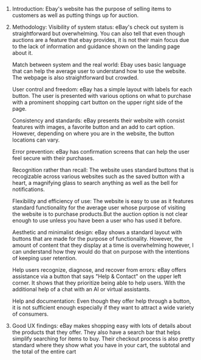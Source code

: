 1. Introduction:
   Ebay's website has the purpose of selling items to customers as well as putting things up for auction.

2. Methodology:
   Visibility of system status: eBay's check out system is straightforward but overwhelming. You can also tell that even though auctions are a feature that ebay provides, it is not their main focus due to the lack of information and guidance shown on the landing page about it.

   Match between system and the real world: Ebay uses basic language that can help the average user to understand how to use the website. The webpage is also straightforward but crowded.

   User control and freedom: eBay has a simple layout with labels for each button. The user is presented with various options on what to purchase with a prominent shopping cart button on the upper right side of the page.

   Consistency and standards: eBay presents their website with consist features with images, a favorite button and an add to cart option. However, depending on where you are in the website, the button locations can vary.

   Error prevention: eBay has confirmation screens that can help the user feel secure with their purchases.

   Recognition rather than recall: The website uses standard buttons that is recogizable across various websites such as the saved button with a heart, a magnifying glass to search anything as well as the bell for notifications.

   Flexibility and efficiency of use: The website is easy to use as it features standard functionality for the average user whose purpose of visiting the website is to purchase products.But the auction option is not clear enough to use unless you have been a user who has used it before.

   Aesthetic and minimalist design: eBay shows a standard layout with buttons that are made for the purpose of functionality. However, the amount of content that they display at a time is overwhelming however, I can understand how they would do that on purpose with the intentions of keeping user retention.

   Help users recognize, diagnose, and recover from errors: eBay offers assistance via a button that says "Help & Contact" on the upper left corner. It shows that they prioritize being able to help users. With the additional help of a chat with an AI or virtual assistants.

   Help and documentation: Even though they offer help through a button, it is not sufficient enough especially if they want to attract a wide variety of consumers.

3. Good UX findings:
   eBay makes shopping easy with lots of details about the products that they offer. They also have a search bar that helps simplify searching for items to buy. Their checkout process is also pretty standard where they show what you have in your cart, the subtotal and the total of the entire cart
